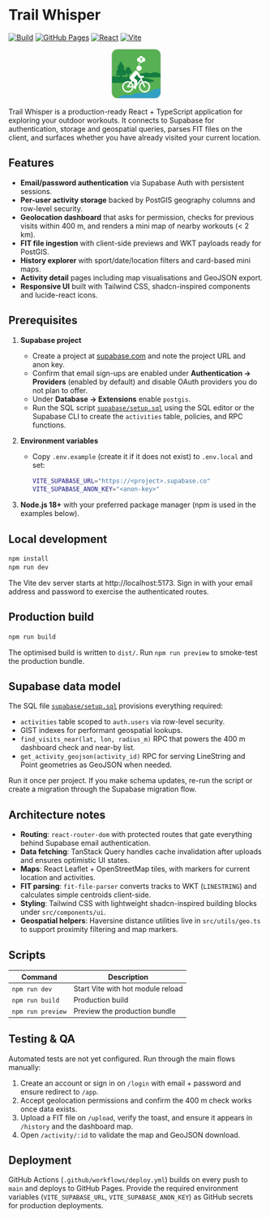# Trail Whisper

[![Build](https://github.com/smeir/trail-whisper/actions/workflows/deploy.yml/badge.svg?branch=main)](https://github.com/smeir/trail-whisper/actions/workflows/deploy.yml)
[![GitHub Pages](https://img.shields.io/github/deployments/smeir/trail-whisper/github-pages?label=pages&logo=github)](https://github.com/smeir/trail-whisper/deployments/github-pages)
[![React](https://img.shields.io/npm/v/react?label=react)](https://www.npmjs.com/package/react)
[![Vite](https://img.shields.io/npm/v/vite?label=vite)](https://www.npmjs.com/package/vite)

<p align="center"><img src="public/favicon-96x96.png" alt="Trail Whisper Favicon" width="96" height="96" style="border-radius: 12px; border: 1px solid #ddd;" /></p>

Trail Whisper is a production-ready React + TypeScript application for exploring your outdoor workouts. It connects to Supabase for authentication, storage and geospatial queries, parses FIT files on the client, and surfaces whether you have already visited your current location.

## Features

- **Email/password authentication** via Supabase Auth with persistent sessions.
- **Per-user activity storage** backed by PostGIS geography columns and row-level security.
- **Geolocation dashboard** that asks for permission, checks for previous visits within 400 m, and renders a mini map of nearby workouts (< 2 km).
- **FIT file ingestion** with client-side previews and WKT payloads ready for PostGIS.
- **History explorer** with sport/date/location filters and card-based mini maps.
- **Activity detail** pages including map visualisations and GeoJSON export.
- **Responsive UI** built with Tailwind CSS, shadcn-inspired components and lucide-react icons.

## Prerequisites

1. **Supabase project**
   - Create a project at [supabase.com](https://supabase.com/) and note the project URL and anon key.
   - Confirm that email sign-ups are enabled under **Authentication → Providers** (enabled by default) and disable OAuth providers you do not plan to offer.
   - Under **Database → Extensions** enable `postgis`.
   - Run the SQL script [`supabase/setup.sql`](./supabase/setup.sql) using the SQL editor or the Supabase CLI to create the `activities` table, policies, and RPC functions.

2. **Environment variables**
   - Copy `.env.example` (create it if it does not exist) to `.env.local` and set:

     ```bash
     VITE_SUPABASE_URL="https://<project>.supabase.co"
     VITE_SUPABASE_ANON_KEY="<anon-key>"
     ```

3. **Node.js 18+** with your preferred package manager (npm is used in the examples below).

## Local development

```bash
npm install
npm run dev
```

The Vite dev server starts at http://localhost:5173. Sign in with your email address and password to exercise the authenticated routes.

## Production build

```bash
npm run build
```

The optimised build is written to `dist/`. Run `npm run preview` to smoke-test the production bundle.

## Supabase data model

The SQL file [`supabase/setup.sql`](./supabase/setup.sql) provisions everything required:

- `activities` table scoped to `auth.users` via row-level security.
- GIST indexes for performant geospatial lookups.
- `find_visits_near(lat, lon, radius_m)` RPC that powers the 400 m dashboard check and near-by list.
- `get_activity_geojson(activity_id)` RPC for serving LineString and Point geometries as GeoJSON when needed.

Run it once per project. If you make schema updates, re-run the script or create a migration through the Supabase migration flow.

## Architecture notes

- **Routing**: `react-router-dom` with protected routes that gate everything behind Supabase email authentication.
- **Data fetching**: TanStack Query handles cache invalidation after uploads and ensures optimistic UI states.
- **Maps**: React Leaflet + OpenStreetMap tiles, with markers for current location and activities.
- **FIT parsing**: `fit-file-parser` converts tracks to WKT (`LINESTRING`) and calculates simple centroids client-side.
- **Styling**: Tailwind CSS with lightweight shadcn-inspired building blocks under `src/components/ui`.
- **Geospatial helpers**: Haversine distance utilities live in `src/utils/geo.ts` to support proximity filtering and map markers.

## Scripts

| Command          | Description                           |
| ---------------- | ------------------------------------- |
| `npm run dev`    | Start Vite with hot module reload     |
| `npm run build`  | Production build                      |
| `npm run preview`| Preview the production bundle         |

## Testing & QA

Automated tests are not yet configured. Run through the main flows manually:

1. Create an account or sign in on `/login` with email + password and ensure redirect to `/app`.
2. Accept geolocation permissions and confirm the 400 m check works once data exists.
3. Upload a FIT file on `/upload`, verify the toast, and ensure it appears in `/history` and the dashboard map.
4. Open `/activity/:id` to validate the map and GeoJSON download.

## Deployment

GitHub Actions (`.github/workflows/deploy.yml`) builds on every push to `main` and deploys to GitHub Pages. Provide the required environment variables (`VITE_SUPABASE_URL`, `VITE_SUPABASE_ANON_KEY`) as GitHub secrets for production deployments.
